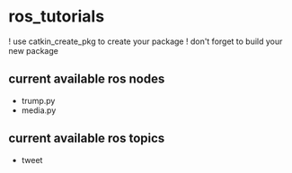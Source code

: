 # ros_tutorials

! use catkin_create_pkg to create your package
! don't forget to build your new package

## current available ros nodes

- trump.py
- media.py

## current available ros topics

- tweet
